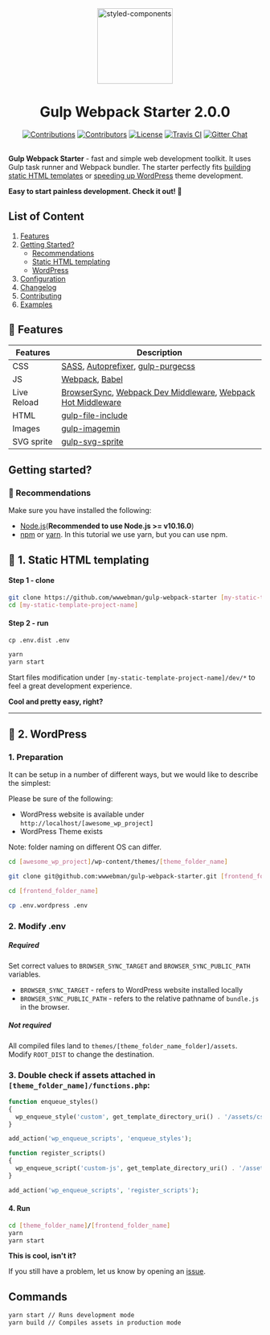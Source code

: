 <div align="center">
    <img alt="styled-components" src="https://user-images.githubusercontent.com/13425833/73493741-a2eefe00-43b3-11ea-8cae-202e646582ac.png" height="150px" />
    <br />
    <h1>Gulp Webpack Starter 2.0.0</h1>
    <a href="https://github.com/wwwebman/gulp-webpack-starter/blob/master/CONTRIBUTING.md"><img src="https://img.shields.io/badge/contributions-welcome-brightgreen.svg?style=flat" alt="Contributions"></a>
    <a href="https://github.com/wwwebman/gulp-webpack-starter/blob/master/CONTRIBUTING.md"><img src="https://img.shields.io/github/contributors/wwwebman/gulp-webpack-starter.svg" alt="Contributors"></a>
    <a href="https://github.com/wwwebman/gulp-webpack-starter/blob/master/LICENSE"><img src="https://img.shields.io/github/license/mashape/apistatus.svg" alt="License"></a>
    <a href="https://travis-ci.org/wwwebman/gulp-webpack-starter"><img src="https://travis-ci.org/wwwebman/gulp-webpack-starter.svg?branch=master" alt="Travis CI"></a>
    <a href="https://gitter.im/gulp-webpack-starter/Lobby"><img src="https://img.shields.io/gitter/room/tj/git-extras.svg?style=flat-square" alt="Gitter Chat"></a>
</div>

<br />

**Gulp Webpack Starter** - fast and simple web development toolkit. 
It uses Gulp task runner and Webpack bundler.
The starter perfectly fits [building static HTML templates](#dart-1-static-html-templating) 
or [speeding up WordPress](#eyes-2-wordpress) theme development. 

**Easy to start painless development. Check it out! :octopus:**

## List of Content

1. [Features](#gift-features)
1. [Getting Started?](#getting-started)
    * [Recommendations](#closed_book-recommendations)
    * [Static HTML templating](#dart-1-static-html-templating)
    * [WordPress](#eyes-2-wordpress)
1. [Configuration](#configuration)
1. [Changelog](https://github.com/wwwebman/gulp-webpack-starter/blob/master/CHANGELOG.md)
1. [Contributing](https://github.com/wwwebman/gulp-webpack-starter/blob/master/CONTRIBUTING.md)
1. [Examples](https://github.com/wwwebman/gulp-webpack-starter/tree/master/examples)

## :gift: Features

|Features|Description|
|------------------|-----------|
|CSS| [SASS](http://sass-lang.com/), [Autoprefixer](https://github.com/postcss/autoprefixer), [gulp-purgecss](https://www.npmjs.com/package/gulp-purgecss)|
|JS|[Webpack](https://webpack.js.org/), [Babel](http://babeljs.io/)|
|Live Reload|[BrowserSync](http://www.browsersync.io/), [Webpack Dev Middleware](https://github.com/webpack/webpack-dev-middleware), [Webpack Hot Middleware](https://github.com/glenjamin/webpack-hot-middleware)|
|HTML| [gulp-file-include](https://www.npmjs.com/package/gulp-file-include)|
|Images| [gulp-imagemin](https://www.npmjs.com/package/gulp-imagemin)|
|SVG sprite| [gulp-svg-sprite](https://github.com/jkphl/gulp-svg-sprite)|

## Getting started?

### :closed_book: Recommendations

Make sure you have installed the following: 
* [Node.js](https://nodejs.org/)(**Recommended to use Node.js >= v10.16.0**)
* [npm](https://www.npmjs.com/) or [yarn](https://yarnpkg.com/en/). 
In this tutorial we use yarn, but you can use npm. 

## :dart: 1. Static HTML templating

#### Step 1 - clone

```bash
git clone https://github.com/wwwebman/gulp-webpack-starter [my-static-template-project-name]
cd [my-static-template-project-name]
```

#### Step 2 - run

`cp .env.dist .env`

```bash
yarn
yarn start
```

Start files modification under `[my-static-template-project-name]/dev/*` to feel a great 
development experience.

**Cool and pretty easy, right?**

***

## :eyes: 2. WordPress

### 1. Preparation

It can be setup in a number of different ways, but we would like to describe the simplest:

Please be sure of the following:
 - WordPress website is available under `http://localhost/[awesome_wp_project]`
 - WordPress Theme exists

Note: folder naming on different OS can differ.

```bash
cd [awesome_wp_project]/wp-content/themes/[theme_folder_name]

git clone git@github.com:wwwebman/gulp-webpack-starter.git [frontend_folder_name]

cd [frontend_folder_name]

cp .env.wordpress .env
```

### 2. Modify .env

##### Required

Set correct values to `BROWSER_SYNC_TARGET` and `BROWSER_SYNC_PUBLIC_PATH` variables.

- `BROWSER_SYNC_TARGET` - refers to WordPress website installed locally
- `BROWSER_SYNC_PUBLIC_PATH` - refers to the relative pathname of `bundle.js` in the browser.

##### Not required

All compiled files land to `themes/[theme_folder_name_folder]/assets`.
Modify `ROOT_DIST` to change the destination.

### 3. Double check if assets attached in `[theme_folder_name]/functions.php`:

```php
function enqueue_styles()
{
  wp_enqueue_style('custom', get_template_directory_uri() . '/assets/css/bundle.css', [], null);
}

add_action('wp_enqueue_scripts', 'enqueue_styles');

function register_scripts()
{
  wp_enqueue_script('custom-js', get_template_directory_uri() . '/assets/js/bundle.js', [], null, true);
}

add_action('wp_enqueue_scripts', 'register_scripts');
```

#### 4. Run

```bash
cd [theme_folder_name]/[frontend_folder_name]
yarn
yarn start
```

**This is cool, isn't it?**

If you still have a problem, let us know by opening an [issue](https://github.com/wwwebman/gulp-webpack-starter/issues).

## Commands

```bash
yarn start // Runs development mode
yarn build // Compiles assets in production mode
```
